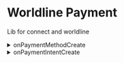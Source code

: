 # Worldline Payment

Lib for connect and worldline

<details><summary>onPaymentMethodCreate</summary>
It is the function for create payment method

#### Use

Example onPaymentMethodCreateProps

```ts
const data: onPaymentMethodCreateProps = {
    customer_code: "TestCustomerCode123451226",
    card: {
        name: "asdf2",
        number: "4030000010001234",
        expiry_month: 2,
        expiry_year: 24,
        cvd: "123",
    },
    billing: {
        name: "asdf2",
        address_line1: "2659 Douglas St",
        address_line2: "",
        city: "victoria",
        email_address: "asdf@asdf.com",
        province: "bc",
        country: "ca",
        postal_code: "V8T 4M3",
    },
};
```

```ts
const result: onPaymentMethodCreateResult | ErrorFenextjs =
    await wl.onPaymentMethodCreate(data);
```

Example onPaymentMethodCreateResult

```ts
{
    "code": 1,
    "message": "Operation Successful",
    "customer_code": "TestCustomerCode123q4562"
}
```

ErrorFenextjs

```ts
if (result instanceof ErrorFenextjs) {
    const { code, message, name, data, input, stack } = result;
}
```
</details>
<details><summary>onPaymentIntentCreate</summary>
It is the function for create payment intent

#### Use

Example onPaymentIntentCreateProps

```ts
const data: onPaymentIntentCreateProps = {

        amount:100,
        payment_method:'payment_profile',
        //id  payment_method == payment_profile
        payment_profile:{
            customer_code:"TestCustomerCode123451226",
        }
        //id  payment_method == card
        card:{
            name: "asdf2",
            number: "4030000010001234",
            expiry_month: 2,
            expiry_year: 24,
            cvd: "123",
        }
};
```

```ts
const result: onPaymentIntentCreateResult | ErrorFenextjs =
    await wl.onPaymentIntentCreate(data);
```

Example onPaymentIntentCreateResult

```ts
{
  "id": "10000002",
  "authorizing_merchant_id": 300213582,
  "approved": "1",
  "message_id": "1",
  "message": "Approved",
  "auth_code": "TEST",
  "created": "2023-11-09T12:35:27",
  "order_number": "10000002",
  "type": "P",
  "payment_method": "CC",
  "risk_score": 0,
  "amount": 100,
  "custom": { "ref1": "", "ref2": "", "ref3": "", "ref4": "", "ref5": "" },
  "card": {
    "card_type": "VI",
    "last_four": "1234",
    "card_bin": "403000",
    "address_match": 1,
    "postal_result": 1,
    "avs_result": "1",
    "cvd_result": "5",
    "avs": {
      "id": "Y",
      "message": "Street address and Postal/ZIP match.",
      "processed": true
    }
  },
  "links": [
    {
      "rel": "void",
      "href": "https://api.na.bambora.com/v1/payments/10000002/void",
      "method": "POST"
    },
    {
      "rel": "return",
      "href": "https://api.na.bambora.com/v1/payments/10000002/returns",
      "method": "POST"
    }
  ]
}

```

ErrorFenextjs

```ts
if (result instanceof ErrorFenextjs) {
    const { code, message, name, data, input, stack } = result;
}
```
</details>